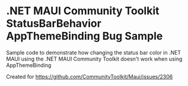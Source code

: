 # .NET MAUI Community Toolkit StatusBarBehavior AppThemeBinding Bug Sample
 Sample code to demonstrate how changing the status bar color in .NET MAUI using the .NET MAUI Community Toolkit doesn't work when using AppThemeBinding

Created for https://github.com/CommunityToolkit/Maui/issues/2306
